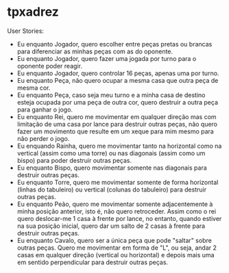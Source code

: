 # tpxadrez

User Stories:

- Eu enquanto Jogador, quero escolher entre peças pretas ou brancas para diferenciar as minhas peças com as do oponente.
- Eu enquanto Jogador, quero fazer uma jogada por turno para o oponente poder reagir.
- Eu enquanto Jogador, quero controlar 16 peças, apenas uma por turno.
- Eu enquanto Peça, não quero ocupar a mesma casa que outra peça de mesma cor.
- Eu enquanto Peça, caso seja meu turno e a minha casa de destino esteja ocupada por uma peça de outra cor, quero destruir a outra peça para ganhar o jogo. 
- Eu enquanto Rei, quero me movimentar em qualquer direção mas com limitação de uma casa por lance para destruir outras peças, não quero fazer um movimento que resulte em um xeque para mim mesmo para não perder o jogo.
- Eu enquando Rainha, quero me movimentar tanto na horizontal como na vertical (assim como uma torre) ou nas diagonais (assim como um bispo) para poder destruir outras peças.
- Eu enquanto Bispo, quero movimentar somente nas diagonais para destruir outras peças.
- Eu enquanto Torre, quero me movimentar somente de forma horizontal (linhas do tabuleiro) ou vertical (colunas do tabuleiro) para destruir outras peças.
- Eu enquanto Peão, quero me movimentar somente adjacentemente à minha posição anterior, isto é, não quero retroceder. Assim como o rei quero deslocar-me 1 casa à frente por lance, no entanto, quando estiver na sua posição inicial, quero dar um salto de 2 casas à frente para destruir outras peças.
- Eu enquanto Cavalo, quero ser a única peça que pode "saltar" sobre outras peças. Quero me movimentar em forma de "L", ou seja, andar 2 casas em qualquer direção (vertical ou horizontal) e depois mais uma em sentido perpendicular para destruir outras peças.
